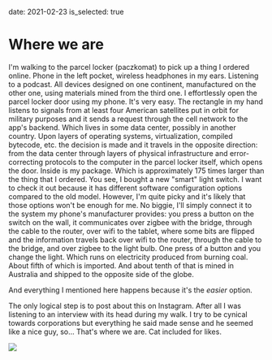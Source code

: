 date: 2021-02-23
is_selected: true

Where we are
============

I'm walking to the parcel locker (paczkomat) to pick up a thing I ordered online. Phone in the left pocket, wireless headphones in my ears. Listening to a podcast. All devices designed on one continent, manufactured on the other one, using materials mined from the third one. I effortlessly open the parcel locker door using my phone. It's very easy. The rectangle in my hand listens to signals from at least four American satellites put in orbit for military purposes and it sends a request through the cell network to the app's backend. Which lives in some data center, possibly in another country. Upon layers of operating systems, virtualization, compiled bytecode, etc. the decision is made and it travels in the opposite direction: from the data center through layers of physical infrastructure and error-correcting protocols to the computer in the parcel locker itself, which opens the door. Inside is my package. Which is approximately 175 times larger than the thing that I ordered. You see, I bought a new "smart" light switch. I want to check it out because it has different software configuration options compared to the old model. However, I'm quite picky and it's likely that those options won't be enough for me. No biggie, I'll simply connect it to the system my phone's manufacturer provides: you press a button on the switch on the wall, it communicates over zigbee with the bridge, through the cable to the router, over wifi to the tablet, where some bits are flipped and the information travels back over wifi to the router, through the cable to the bridge, and over zigbee to the light bulb. One press of a button and you change the light. Which runs on electricity produced from burning coal. About fifth of which is imported. And about tenth of that is mined in Australia and shipped to the opposite side of the globe.

And everything I mentioned here happens because it's the *easier* option.

The only logical step is to post about this on Instagram. After all I was listening to an interview with its head during my walk. I try to be cynical towards corporations but everything he said made sense and he seemed like a nice guy, so... That's where we are. Cat included for likes.

![](x.jpg)
